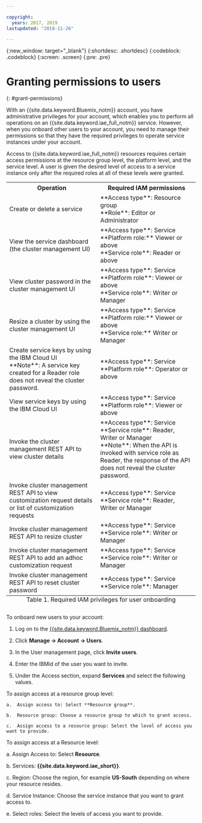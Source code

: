 ```yaml
---

copyright:
  years: 2017, 2019
lastupdated: "2018-11-26"

---
```


<!-- Attribute definitions -->
{:new_window: target="_blank"}
{:shortdesc: .shortdesc}
{:codeblock: .codeblock}
{:screen: .screen}
{:pre: .pre}

# Granting permissions to users
{: #grant-permissions}

With an {{site.data.keyword.Bluemix_notm}} account, you have administrative privileges for your account, which enables you to perform all operations on an {{site.data.keyword.iae_full_notm}} service. However, when you onboard other users to your account, you need to manage their permissions so that they have the required privileges to operate service instances under your account.

Access to {{site.data.keyword.iae_full_notm}} resources requires certain access permissions at the resource group level, the platform level, and the service level. A user is given the desired level of access to a service instance only after the required roles at all of these levels were granted.

<table>
    <tr>
        <th>Operation</th>
        <th>Required IAM permissions</th>
    </tr>
    <tr>
        <td>Create or delete a service</td>
        <td>**Access type**: Resource group <br>
        **Role**: Editor or Administrator</td>
    </tr>
    <tr>
        <td>View the service dashboard (the cluster management UI)</td>
        <td>**Access type**: Service <br>
            **Platform role:** Viewer or above <br>
            **Service role**: Reader or above </td>
    </tr>
    <tr>
        <td>View cluster password in the cluster management UI</td>
        <td>**Access type**: Service <br>
            **Platform role**: Viewer or above <br>
            **Service role**: Writer or Manager </td>
    </tr>
    <tr>
        <td>Resize a cluster by using the cluster management UI</td>
        <td>**Access type**: Service <br>
            **Platform role:** Viewer or above <br>
            **Service role:** Writer or Manager </td>
    </tr>
    <tr>
        <td>Create service keys by using the IBM Cloud UI <br>
        **Note**: A service key created for a Reader role does not reveal the cluster password. </td>
        <td>**Access type**: Service <br>
            **Platform role**: Operator or above </td>
    </tr>
    <tr>
        <td>View service keys by using the IBM Cloud UI</td>
        <td>**Access type**: Service <br>
            **Platform role**: Viewer or above </td>
    </tr>
    <tr>
        <td>Invoke the cluster management REST API to view cluster details</td>
        <td>**Access type**: Service <br>
            **Service role**: Reader, Writer or Manager <br>
            **Note**: When the API is invoked with service role as Reader, the response of the API does not reveal the cluster password. </td>
    </tr>
    <tr>
        <td>Invoke cluster management REST API to view customization request details or list of customization requests</td>
        <td>**Access type**: Service <br>
            **Service role**: Reader, Writer or Manager</td>
    </tr>
    <tr>
        <td>Invoke cluster management REST API to resize cluster</td>
        <td>**Access type**: Service <br>
            **Service role**: Writer or Manager </td>
    </tr>
    <tr>
        <td>Invoke cluster management REST API to add an adhoc customization request</td>
        <td>**Access type**: Service <br>
            **Service role**: Writer or Manager </td>
    </tr>
    <tr>
        <td>Invoke cluster management REST API to reset cluster password</td>
        <td>**Access type**: Service <br>
            **Service role**: Manager </td>
    </tr>
    <caption style="caption-side:bottom;">Table 1. Required IAM privileges for user onboarding</caption>
    </table>



To onboard new users to your account:

1.	Log on to the [{{site.data.keyword.Bluemix_notm}} dashboard](https://{DomainName}).

2.	Click **Manage -> Account -> Users**.

3.	In the User management page, click **Invite users**.

4.	Enter the IBMid of the user you want to invite.

5.	Under the Access section, expand **Services** and select the following values.

 To assign access at a resource group level:

	a.	Assign access to: Select **Resource group**.

	b.	Resource group: Choose a resource group to which to grant access.

	c.	Assign access to a resource group: Select the level of access you want to provide.

  To assign access at a Resource level:

   a. Assign Access to: Select **Resource**.

   b. Services: **{{site.data.keyword.iae_short}}**.

   c. Region: Choose the region, for example **US-South** depending on where your resource resides.

   d. Service Instance: Choose the service instance that you want to grant access to.   

   e. Select roles: Select the levels of access you want to provide.
